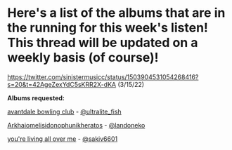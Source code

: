 # Here's a list of the albums that are in the running for this week's listen! This thread will be updated on a weekly basis (of course)!
https://twitter.com/sinistermusicc/status/1503904531054268416?s=20&t=42AgeZexYdC5sKRR2X-dKA (3/15/22)

**Albums requested:**

[avantdale bowling club](https://rateyourmusic.com/release/album/avantdale-bowling-club/avantdale-bowling-club/) - [@ultralite_fish](https://twitter.com/ultralite_fish)

[Arkhaiomelisidonophunikheratos](https://rateyourmusic.com/release/album/satanicpornocultshop/arkhaiomelisidonophunikheratos) - [@landoneko](https://twitter.com/landoneko)

[you're living all over me](https://rateyourmusic.com/release/album/dinosaur/youre-living-all-over-me/) - [@sakiv6601](https://twitter.com/sakiv6601)
